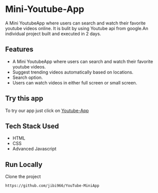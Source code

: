 # Mini-Youtube-App


A Mini YoutubeApp where users can search and watch their favorite youtube videos online. It is bulit by using Youtube api from google.An individual project built and executed in 2 days.

## Features
- A Mini YoutubeApp where users can search and watch their favorite youtube videos.
- Suggest trending videos automatically based on locations.
- Search option.
- Users can watch videos in either full screen or small screen.

## Try this app

To try our app just click on [Youtube-App](https://you-tube-mini-app.vercel.app/) 


## Tech Stack Used

- HTML
- CSS
- Advanced Javascript


## Run Locally

Clone the project

```bash
https://github.com/jibi966/YouTube-MiniApp
```

